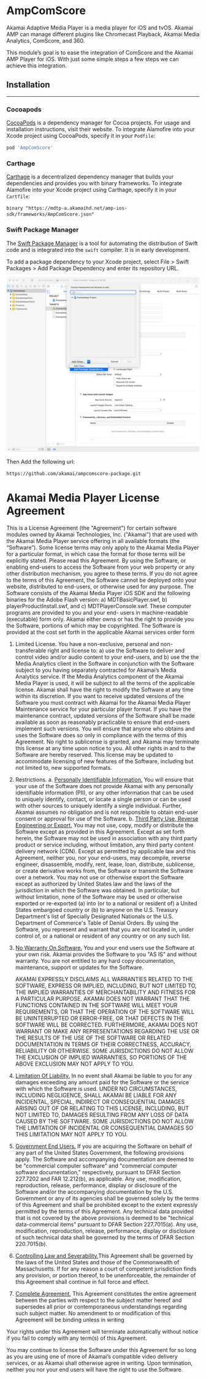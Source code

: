# AmpComScore

Akamai Adaptive Media Player is a media player for iOS and tvOS. Akamai AMP can manage different plugins like Chromecast Playback, Akamai Media Analytics, ComScore, and 360.

This module’s goal is to ease the integration of ComScore and the Akamai AMP Player for iOS. With just some simple steps a few steps we can achieve this integration.

## Installation
---
### Cocoapods
[CocoaPods](https://cocoapods.org) is a dependency manager for Cocoa projects. For usage and installation instructions, visit their website. To integrate Alamofire into your Xcode project using CocoaPods, specify it in your `Podfile`:

```ruby
pod 'AmpComScore'
```

### Carthage

[Carthage](https://github.com/Carthage/Carthage) is a decentralized dependency manager that builds your dependencies and provides you with binary frameworks. To integrate Alamofire into your Xcode project using Carthage, specify it in your `Cartfile`:

```ogdl
binary "https://mdtp-a.akamaihd.net/amp-ios-sdk/frameworks/AmpComScore.json"
```

### Swift Package Manager
The [Swift Package Manager](https://swift.org/package-manager/) is a tool for automating the distribution of Swift code and is integrated into the `swift` compiler. It is in early development.

To add a package dependency to your Xcode project, select File > Swift Packages > Add Package Dependency and enter its repository URL.

![Install Step 1](install1.png)

Then Add the following url:

```
https://github.com/akamai/ampcomscore-package.git
```

# Akamai Media Player License Agreement
This is a License Agreement (the "Agreement") for certain software modules owned by Akamai Technologies, Inc. ("Akamai") that are used with the Akamai Media Player service offering in all available formats (the “Software”). Some license terms may only apply to the Akamai Media Player for a particular format, in which case the format for those terms will be explicitly stated.
Please read this Agreement. By using the Software, or enabling end-users to access the Software from your web property or any other distribution mechanism, you agree to these terms. If you do not agree to the terms of this Agreement, the Software cannot be deployed onto your website, distributed to end-users, or otherwise used for any purpose.
The Software consists of the Akamai Media Player iOS SDK and the following binaries for the Adobe Flash version: a) MDTBasicPlayer.swf, b) playerProductInstall.swf, and c) MDTPlayerConsole.swf. These computer programs are provided to you and your end- users in machine-readable (executable) form only. Akamai either owns or has the right to provide you the Software, portions of which may be copyrighted. The Software is provided at the cost set forth in the applicable Akamai services order form

1. Limited License. You have a non-exclusive, personal and non-transferable right and license to: a) use the Software to deliver and control video and/or audio content to your end-users, and b) use the the Media Analytics client in the Software in conjunction with the Software subject to you having separately contracted for Akamai’s Media Analytics service. If the Media Analytics component of the Akamai Media Player is used, it will be subject to all the terms of the applicable license. Akamai shall have the right to modify the Software at any time within its discretion. If you want to receive updated versions of the Software you must contract with Akamai for the Akamai Media Player Maintenance service for your particular player format. If you have the maintenance contract, updated versions of the Software shall be made available as soon as reasonably practicable to ensure that end-users implement such versions. You will ensure that anyone who obtains and uses the Software does so only in compliance with the terms of this Agreement. No right to sublicense is granted, and Akamai may terminate this license at any time upon notice to you. All other rights in and to the Software are hereby reserved. This license may be updated to accommodate licensing of new features of the Software, including but not limited to, new supported formats.
2. Restrictions.
    a. <ins>Personally Identifiable Information.</ins> You will ensure that your use of the Software does not provide Akamai with any personally identifiable information (PII), or any other information that can be used to uniquely identify, contact, or locate a single person or can be used with other sources to uniquely identify a single individual. Further, Akamai assumes no obligation and is not responsible to obtain end-user consent or approval for use of the Software.
    b. <ins>Third Party Use, Reverse Engineering or Export.</ins> You may not use, copy, modify or distribute the Software except as provided in this Agreement. Except as set forth herein, the Software may not be used in association with any third party product or service including, without limitation, any third party content delivery network (CDN). Except as permitted by applicable law and this Agreement, neither you, nor your end-users, may decompile, reverse engineer, disassemble, modify, rent, lease, loan, distribute, sublicense, or create derivative works from, the Software or transmit the Software over a network. You may not use or otherwise export the Software except as authorized by United States law and the laws of the jurisdiction in which the Software was obtained. In particular, but without limitation, none of the Software may be used or otherwise exported or re-exported (a) into (or to a national or resident of) a United States embargoed country or (b) to anyone on the U.S. Treasury Department's list of Specially Designated Nationals or the U.S. Department of Commerce's Table of Denial Orders. By using the Software, you represent and warrant that you are not located in, under control of, or a national or resident of any country or on any such list.
3. <ins>No Warranty On Software.</ins> You and your end users use the Software at your own risk. Akamai provides the Software to you "AS IS" and without warranty. You are not entitled to any hard copy documentation, maintenance, support or updates for the Software.

    AKAMAI EXPRESSLY DISCLAIMS ALL WARRANTIES RELATED TO THE SOFTWARE, EXPRESS OR IMPLIED, INCLUDING, BUT NOT LIMITED TO, THE IMPLIED WARRANTIES OF MERCHANTABILITY AND FITNESS FOR A PARTICULAR PURPOSE. AKAMAI DOES NOT WARRANT THAT THE FUNCTIONS CONTAINED IN THE SOFTWARE WILL MEET YOUR REQUIREMENTS, OR THAT THE OPERATION OF THE SOFTWARE WILL BE UNINTERRUPTED OR ERROR-FREE, OR THAT DEFECTS IN THE SOFTWARE WILL BE CORRECTED. FURTHERMORE, AKAMAI DOES NOT WARRANT OR MAKE ANY REPRESENTATIONS REGARDING THE USE OR THE RESULTS OF THE USE OF THE SOFTWARE OR RELATED DOCUMENTATION IN TERMS OF THEIR CORRECTNESS, ACCURACY, RELIABILITY OR OTHERWISE. SOME JURISDICTIONS DO NOT ALLOW THE EXCLUSION OF IMPLIED WARRANTIES, SO PORTIONS OF THE ABOVE EXCLUSION MAY NOT APPLY TO YOU.

4. <ins>Limitation Of Liability.</ins> In no event shall Akamai be liable to you for any damages exceeding any amount paid for the Software or the service with which the Software is used.
UNDER NO CIRCUMSTANCES, INCLUDING NEGLIGENCE, SHALL AKAMAI BE LIABLE FOR ANY INCIDENTAL, SPECIAL, INDIRECT OR CONSEQUENTIAL DAMAGES ARISING OUT OF OR RELATING TO THIS LICENSE, INCLUDING, BUT NOT LIMITED TO, DAMAGES RESULTING FROM ANY LOSS OF DATA CAUSED BY THE SOFTWARE. SOME JURISDICTIONS DO NOT ALLOW THE LIMITATION OF INCIDENTAL OR CONSEQUENTIAL DAMAGES SO THIS LIMITATION MAY NOT APPLY TO YOU.

5. <ins>Government End Users.</ins> If you are acquiring the Software on behalf of any part of the United States Government, the following provisions apply. The Software and accompanying documentation are deemed to be "commercial computer software" and "commercial computer software documentation," respectively, pursuant to DFAR Section 227.7202 and FAR 12.212(b), as applicable. Any use, modification, reproduction, release, performance, display or disclosure of the Software and/or the accompanying documentation by the U.S. Government or any of its agencies shall be governed solely by the terms of this Agreement and shall be prohibited except to the extent expressly permitted by the terms of this Agreement. Any technical data provided that is not covered by the above provisions is deemed to be "technical data-commercial items" pursuant to DFAR Section 227.7015(a). Any use, modification, reproduction, release, performance, display or disclosure of such technical data shall be governed by the terms of DFAR Section 220.7015(b).

6. <ins>Controlling Law and Severability.</ins>This Agreement shall be governed by the laws of the United States and those of the Commonwealth of Massachusetts. If for any reason a court of competent jurisdiction finds any provision, or portion thereof, to be unenforceable, the remainder of this Agreement shall continue in full force and effect.

7. <ins>Complete Agreement.</ins> This Agreement constitutes the entire agreement between the parties with respect to the subject matter hereof and supersedes all prior or contemporaneous understandings regarding such subject matter. No amendment to or modification of this Agreement will be binding unless in writing

Your rights under this Agreement will terminate automatically without notice if you fail to comply with any term(s) of this Agreement.

You may continue to license the Software under this Agreement for so long as you are using one of more of Akamai’s compatible video delivery services, or as Akamai shall otherwise agree in writing. Upon termination, neither you nor your end users will have the right to use the Software.

